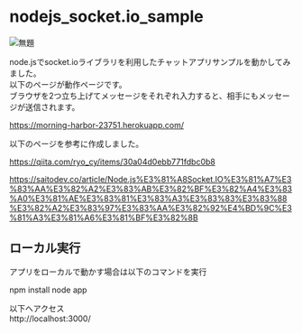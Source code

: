 # nodejs_socket.io_sample

![無題](https://user-images.githubusercontent.com/4074863/79753387-d016d100-8350-11ea-8bc7-bad7c8c0ccd6.png)

node.jsでsocket.ioライブラリを利用したチャットアプリサンプルを動かしてみました。  
以下のページが動作ページです。  
ブラウザを2つ立ち上げてメッセージをそれぞれ入力すると、相手にもメッセージが送信されます。  

https://morning-harbor-23751.herokuapp.com/


以下のページを参考に作成しました。

https://qiita.com/ryo_cy/items/30a04d0ebb771fdbc0b8

https://saitodev.co/article/Node.js%E3%81%A8Socket.IO%E3%81%A7%E3%83%AA%E3%82%A2%E3%83%AB%E3%82%BF%E3%82%A4%E3%83%A0%E3%81%AE%E3%83%81%E3%83%A3%E3%83%83%E3%83%88%E3%82%A2%E3%83%97%E3%83%AA%E3%82%92%E4%BD%9C%E3%81%A3%E3%81%A6%E3%81%BF%E3%82%8B


## ローカル実行
アプリをローカルで動かす場合は以下のコマンドを実行  

npm install
node app  

以下へアクセス  
http://localhost:3000/  
